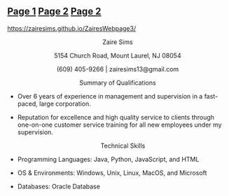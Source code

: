 ## <a href="https://zairesims.github.io/ZairesWebpage/" > Page 1</a> <a href="https://zairesims.github.io/ZairesWebpage2/" > Page 2</a> <a href="https://zairesims.github.io/ZairesWebpage3/" > Page 2</a>

https://zairesims.github.io/ZairesWebpage3/


<p align="center"> 
   Zaire Sims
  
  
<p align="center">   
5154 Church Road, Mount Laurel, NJ 08054
  
  <p align="center"> 
(609) 405-9266 | zairesims13@gmail.com

<p align="center"> 
     Summary of Qualifications 
  
 * Over 6 years of experience in management and supervision in a fast-paced, large corporation.
    
* Reputation for excellence and high quality service to clients through one-on-one customer service training for all new employees under my supervision.
  
  <p align="center"> 
  Technical Skills
* Programming Languages: Java, Python, JavaScript, and HTML
* OS & Environments: Windows, Unix, Linux, MacOS, and Microsoft
* Databases: Oracle Database


